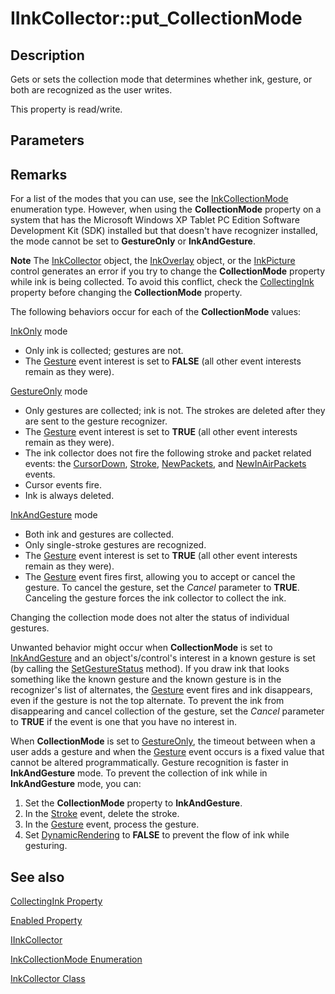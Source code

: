 # IInkCollector::put_CollectionMode

## Description

Gets or sets the collection mode that determines whether ink, gesture, or both are recognized as the user writes.

This property is read/write.

## Parameters

## Remarks

For a list of the modes that you can use, see the [InkCollectionMode](https://learn.microsoft.com/windows/desktop/api/msinkaut/ne-msinkaut-inkcollectionmode) enumeration type. However, when using the **CollectionMode** property on a system that has the Microsoft Windows XP Tablet PC Edition Software Development Kit (SDK) installed but that doesn't have recognizer installed, the mode cannot be set to **GestureOnly** or **InkAndGesture**.

**Note** The [InkCollector](https://learn.microsoft.com/windows/desktop/tablet/inkcollector-class) object, the [InkOverlay](https://learn.microsoft.com/windows/desktop/tablet/inkoverlay-class) object, or the [InkPicture](https://learn.microsoft.com/windows/desktop/tablet/inkpicture-control-reference) control generates an error if you try to change the **CollectionMode** property while ink is being collected. To avoid this conflict, check the [CollectingInk](https://learn.microsoft.com/windows/desktop/api/msinkaut/nf-msinkaut-iinkcollector-get_collectingink) property before changing the **CollectionMode** property.

The following behaviors occur for each of the **CollectionMode** values:

[InkOnly](https://learn.microsoft.com/windows/desktop/api/msinkaut/ne-msinkaut-inkcollectionmode) mode

* Only ink is collected; gestures are not.
* The [Gesture](https://learn.microsoft.com/windows/desktop/tablet/inkcollector-gesture) event interest is set to **FALSE** (all other event interests remain as they were).

[GestureOnly](https://learn.microsoft.com/windows/desktop/api/msinkaut/ne-msinkaut-inkcollectionmode) mode

* Only gestures are collected; ink is not. The strokes are deleted after they are sent to the gesture recognizer.
* The [Gesture](https://learn.microsoft.com/windows/desktop/tablet/inkcollector-gesture) event interest is set to **TRUE** (all other event interests remain as they were).
* The ink collector does not fire the following stroke and packet related events: the [CursorDown](https://learn.microsoft.com/windows/desktop/tablet/inkcollector-cursordown), [Stroke](https://learn.microsoft.com/windows/desktop/tablet/inkcollector-stroke), [NewPackets](https://learn.microsoft.com/windows/desktop/tablet/inkcollector-newpackets), and [NewInAirPackets](https://learn.microsoft.com/windows/desktop/tablet/inkcollector-newinairpackets) events.
* Cursor events fire.
* Ink is always deleted.

[InkAndGesture](https://learn.microsoft.com/windows/desktop/api/msinkaut/ne-msinkaut-inkcollectionmode) mode

* Both ink and gestures are collected.
* Only single-stroke gestures are recognized.
* The [Gesture](https://learn.microsoft.com/windows/desktop/tablet/inkcollector-gesture) event interest is set to **TRUE** (all other event interests remain as they were).
* The [Gesture](https://learn.microsoft.com/windows/desktop/tablet/inkcollector-gesture) event fires first, allowing you to accept or cancel the gesture. To cancel the gesture, set the *Cancel* parameter to **TRUE**. Canceling the gesture forces the ink collector to collect the ink.

Changing the collection mode does not alter the status of individual gestures.

Unwanted behavior might occur when **CollectionMode** is set to [InkAndGesture](https://learn.microsoft.com/windows/desktop/api/msinkaut/ne-msinkaut-inkcollectionmode) and an object's/control's interest in a known gesture is set (by calling the [SetGestureStatus](https://learn.microsoft.com/windows/desktop/api/msinkaut/nf-msinkaut-iinkcollector-setgesturestatus) method). If you draw ink that looks something like the known gesture and the known gesture is in the recognizer's list of alternates, the [Gesture](https://learn.microsoft.com/windows/desktop/tablet/inkcollector-gesture) event fires and ink disappears, even if the gesture is not the top alternate. To prevent the ink from disappearing and cancel collection of the gesture, set the *Cancel* parameter to **TRUE** if the event is one that you have no interest in.

When **CollectionMode** is set to [GestureOnly](https://learn.microsoft.com/windows/desktop/api/msinkaut/ne-msinkaut-inkcollectionmode), the timeout between when a user adds a gesture and when the [Gesture](https://learn.microsoft.com/windows/desktop/tablet/inkcollector-gesture) event occurs is a fixed value that cannot be altered programmatically. Gesture recognition is faster in **InkAndGesture** mode. To prevent the collection of ink while in **InkAndGesture** mode, you can:

1. Set the **CollectionMode** property to **InkAndGesture**.
2. In the [Stroke](https://learn.microsoft.com/windows/desktop/tablet/inkcollector-stroke) event, delete the stroke.
3. In the [Gesture](https://learn.microsoft.com/windows/desktop/tablet/inkcollector-gesture) event, process the gesture.
4. Set [DynamicRendering](https://learn.microsoft.com/windows/desktop/api/msinkaut/nf-msinkaut-iinkoverlay-get_dynamicrendering) to **FALSE** to prevent the flow of ink while gesturing.

## See also

[CollectingInk Property](https://learn.microsoft.com/windows/desktop/api/msinkaut/nf-msinkaut-iinkcollector-get_collectingink)

[Enabled Property](https://learn.microsoft.com/windows/desktop/api/msinkaut/nf-msinkaut-iinkcollector-get_enabled)

[IInkCollector](https://learn.microsoft.com/windows/win32/api/msinkaut/nn-msinkaut-iinkcollector)

[InkCollectionMode Enumeration](https://learn.microsoft.com/windows/desktop/api/msinkaut/ne-msinkaut-inkcollectionmode)

[InkCollector Class](https://learn.microsoft.com/windows/desktop/tablet/inkcollector-class)